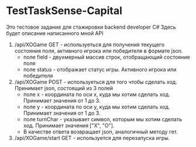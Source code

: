 # TestTaskSense-Capital
Это тестовое задание для стажировки backend developer C# Здесь будет описание написанного мной API
1. /api/XOGame GET - используеться для получения текущего состояния поля, активного игрока или победителя в формате json. 
    - поле field - двухмерный массив строк, отобращающий состояние поля
    - поле status - отображает статус игры. Активного игрока или победителя
2. /api/XOGame POST - используеться для того чтобы сделать ход. Принимает json, состоящий из 3 полей
    - поле x - координата по оси x, куда мы хотим сделать ход. Принимает значения от 1 до 3.
    - поле y - координата по оси y, куда мы хотим сделать ход. Принимает значения от 1 до 3.
    - поле turnChar - указывает символ, которым мы хотим сделать ход. Принимает значения ["X", "O"].
    - В качестве ответа возвращает json, аналогичный методу гет.
3. /api/XOGame/start GET - используется для перезапуска игры.